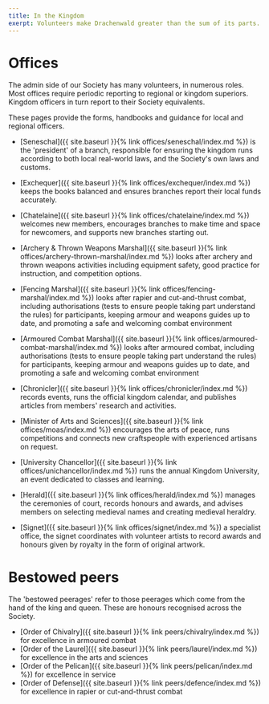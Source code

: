 ```yaml
---
title: In the Kingdom
exerpt: Volunteers make Drachenwald greater than the sum of its parts.
---
```


# Offices
The admin side of our Society has many volunteers, in numerous roles. Most offices require periodic reporting to regional or kingdom superiors. Kingdom officers in turn report to their Society equivalents.

These pages provide the forms, handbooks and guidance for local and regional officers.

* [Seneschal]({{ site.baseurl }}{% link offices/seneschal/index.md %}) is the 'president' of a branch, responsible for ensuring the kingdom runs according to both local real-world laws, and the Society's own laws and customs.

* [Exchequer]({{ site.baseurl }}{% link offices/exchequer/index.md %}) keeps the books balanced and ensures branches report their local funds accurately.

* [Chatelaine]({{ site.baseurl }}{% link offices/chatelaine/index.md %}) welcomes new members, encourages branches to make time and space for newcomers, and supports new branches starting out. 

* [Archery & Thrown Weapons Marshal]({{ site.baseurl }}{% link offices/archery-thrown-marshal/index.md %}) looks after archery and thrown weapons activities including equipment safety, good practice for instruction, and competition options.

* [Fencing Marshal]({{ site.baseurl }}{% link offices/fencing-marshal/index.md %}) looks after rapier and cut-and-thrust combat, including authorisations (tests to ensure people taking part understand the rules) for participants, keeping armour and weapons guides up to date, and promoting a safe and welcoming combat environment 

* [Armoured Combat Marshal]({{ site.baseurl }}{% link offices/armoured-combat-marshal/index.md %}) looks after armoured combat, including authorisations (tests to ensure people taking part understand the rules) for participants, keeping armour and weapons guides up to date, and promoting a safe and welcoming combat environment 

* [Chronicler]({{ site.baseurl }}{% link offices/chronicler/index.md %}) records events, runs the official kingdom calendar, and publishes articles from members' research and activities.

* [Minister of Arts and Sciences]({{ site.baseurl }}{% link offices/moas/index.md %}) encourages the arts of peace, runs competitions and connects new craftspeople with experienced artisans on request.

* [University Chancellor]({{ site.baseurl }}{% link offices/unichancellor/index.md %}) runs the annual Kingdom University, an event dedicated to classes and learning.

* [Herald]({{ site.baseurl }}{% link offices/herald/index.md %}) manages the ceremonies of court, records honours and awards, and advises members on selecting medieval names and creating medieval heraldry.

* [Signet]({{ site.baseurl }}{% link offices/signet/index.md %}) a specialist office, the signet coordinates with volunteer artists to record awards and honours given by royalty in the form of original artwork.

# Bestowed peers
The 'bestowed peerages' refer to those peerages which come from the hand of the king and queen. These are honours recognised across the Society.

* [Order of Chivalry]({{ site.baseurl }}{% link peers/chivalry/index.md %}) for excellence in armoured combat 
* [Order of the Laurel]({{ site.baseurl }}{% link peers/laurel/index.md %}) for excellence in the arts and sciences 
* [Order of the Pelican]({{ site.baseurl }}{% link peers/pelican/index.md %}) for excellence in service 
* [Order of Defense]({{ site.baseurl }}{% link peers/defence/index.md %}) for excellence in rapier or cut-and-thrust combat